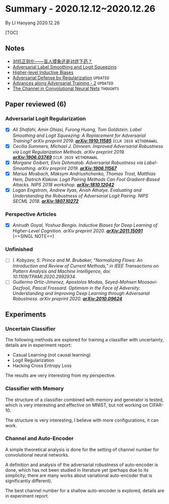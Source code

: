 # Summary - 2020.12.12~2020.12.26

By LI Haoyang 2020.12.26

[TOC]

## Notes

- <a href="https://zhuanlan.zhihu.com/p/337880063" target="_blank">对抗正则化——盲人摸象还是对症下药？</a>
- <a href="../blogs/pages/Note-AdversarialLabelSmoothing.html" target="_blank">Adversarial Label Smoothing and Logit Squeezing</a>
- <a href="../blogs/pages/Single-InductiveBias.html" target="_blank">Higher-level Inductive Biases</a>
- <a href="../blogs/pages/Note-AdversarialRegularization.html" target="_blank">Adversarial Defense by Regularization</a> `UPDATED`
- <a href="../blogs/pages/Note-AdversarialTraining2.html" target="_blank">Advances along Adversarial Training - 2</a> `UPDATED`
- <a href="../blogs/pages/Concept-Channel.html" target="_blank">The Channel in Convolutional Neural Nets</a> `THOUGHTS`

## Paper reviewed (6)

### Adversarial Logit Regularization

- [x] *Ali Shafahi, Amin Ghiasi, Furong Huang, Tom Goldstein. Label Smoothing and Logit Squeezing: A Replacement for Adversarial Training? arXiv preprint 2019. [**arXiv:1910.11585**](https://arxiv.org/abs/1910.11585)* `ICLR 2019 WITHDRAWAL`
- [x] *Cecilia Summers, Michael J. Dinneen. Improved Adversarial Robustness via Logit Regularization Methods. arXiv preprint 2019. [**arXiv:1906.03749**](https://arxiv.org/abs/1906.03749)* `ICLR 2019 WITHDRAWAL`
- [x] *Morgane Goibert, Elvis Dohmatob. Adversarial Robustness via Label-Smoothing. arXiv preprint 2019. **[ arXiv:1906.11567](https://arxiv.org/abs/1906.11567)***
- [x] *Marius Mosbach, Maksym Andriushchenko, Thomas Trost, Matthias Hein, Dietrich Klakow. Logit Pairing Methods Can Fool Gradient-Based Attacks. NIPS 2018 workshop. **[ arXiv:1810.12042](https://arxiv.org/abs/1810.12042)***
- [x] *Logan Engstrom, Andrew Ilyas, Anish Athalye. Evaluating and Understanding the Robustness of Adversarial Logit Pairing. NIPS SECML 2018. **[ arXiv:1807.10272](https://arxiv.org/abs/1807.10272)***

### Perspective Articles

- [x] *Anirudh Goyal, Yoshua Bengio. Inductive Biases for Deep Learning of Higher-Level Cognition. arXiv preprint 2020. [**arXiv:2011.15091**](https://arxiv.org/abs/2011.15091)* (==SINGL NOTE==)

### Unfinished

- [ ] *I. Kobyzev, S. Prince and M. Brubaker, "Normalizing Flows: An Introduction and Review of Current Methods," in IEEE Transactions on Pattern Analysis and Machine Intelligence, doi: 10.1109/TPAMI.2020.2992934.*
- [ ] *Guillermo Ortiz-Jimenez, Apostolos Modas, Seyed-Mohsen Moosavi-Dezfooli, Pascal Frossard. Optimism in the Face of Adversity: Understanding and Improving Deep Learning through Adversarial Robustness. arXiv preprint 2020. **[ arXiv:2010.09624](https://arxiv.org/abs/2010.09624)***

## Experiments

### Uncertain Classifier

The following methods are explored for training a classifier with uncertainty, details are in experiment report:

- Casual Learning (not causal learning)
- Logit Regularization
- Hacking Cross Entropy Loss

The results are very interesting from my perspective.

### Classifier with Memory

The structure of a classifier combined with memory and generator is tested, which is very interesting and effective on MNIST, but not working on CIFAR-10.

The structure is very interesting, I believe with more configurations, it can work.

### Channel and Auto-Encoder

A simple theoretical analysis is done for the setting of channel number for convolutional neural networks.

A definition and analysis of the adversarial robustness of auto-encoder is done, which has not been studied in literature  yet (perhaps due to its simplicity; there are many works about variational auto-encoder that is significantly different).

The best channel number for a shallow auto-encoder is explored, details are in experiment report.